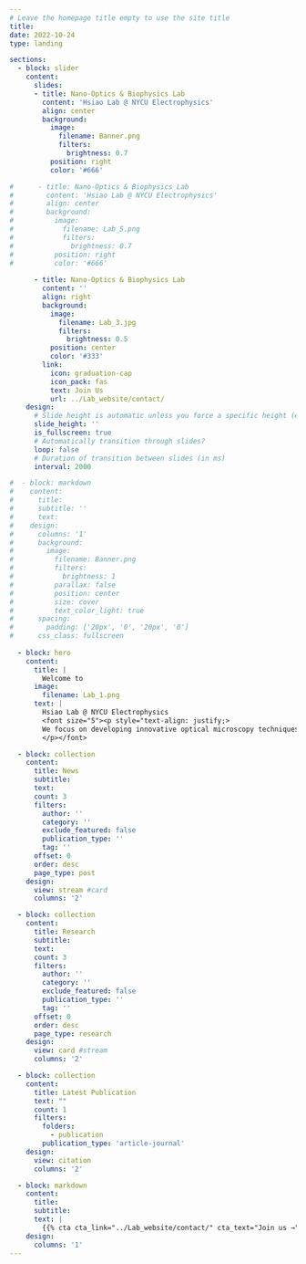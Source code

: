 ```yaml
---
# Leave the homepage title empty to use the site title
title: 
date: 2022-10-24
type: landing

sections:
  - block: slider
    content: 
      slides:
      - title: Nano-Optics & Biophysics Lab
        content: 'Hsiao Lab @ NYCU Electrophysics'
        align: center
        background:
          image:
            filename: Banner.png
            filters:
              brightness: 0.7
          position: right
          color: '#666'

#      - title: Nano-Optics & Biophysics Lab
#        content: 'Hsiao Lab @ NYCU Electrophysics'
#        align: center
#        background:
#          image:
#            filename: Lab_5.png
#            filters:
#              brightness: 0.7
#          position: right
#          color: '#666'
          
      - title: Nano-Optics & Biophysics Lab
        content: ''
        align: right
        background:
          image:
            filename: Lab_3.jpg
            filters:
              brightness: 0.5
          position: center
          color: '#333'
        link:
          icon: graduation-cap
          icon_pack: fas
          text: Join Us
          url: ../Lab_website/contact/
    design:
      # Slide height is automatic unless you force a specific height (e.g. '400px')
      slide_height: ''
      is_fullscreen: true
      # Automatically transition through slides?
      loop: false
      # Duration of transition between slides (in ms)
      interval: 2000

#  - block: markdown
#    content:
#      title:
#      subtitle: ''
#      text:
#    design:
#      columns: '1'
#      background:
#        image: 
#          filename: Banner.png
#          filters:
#            brightness: 1
#          parallax: false
#          position: center
#          size: cover
#          text_color_light: true
#      spacing:
#        padding: ['20px', '0', '20px', '0']
#      css_class: fullscreen
  
  - block: hero
    content:
      title: |
        Welcome to 
      image:
        filename: Lab_1.png
      text: |
        Hsiao Lab @ NYCU Electrophysics
        <font size="5"><p style="text-align: justify;>
        We focus on developing innovative optical microscopy techniques for quantitative biophysical measurements, offering new perspectives in biophysics research. 
        </p></font>

  - block: collection
    content:
      title: News
      subtitle:
      text:
      count: 3
      filters:
        author: ''
        category: ''
        exclude_featured: false
        publication_type: ''
        tag: ''
      offset: 0
      order: desc
      page_type: post
    design:
      view: stream #card
      columns: '2' 

  - block: collection
    content:
      title: Research
      subtitle:
      text:
      count: 3
      filters:
        author: ''
        category: ''
        exclude_featured: false
        publication_type: ''
        tag: ''
      offset: 0
      order: desc
      page_type: research
    design:
      view: card #stream
      columns: '2' 

  - block: collection
    content:
      title: Latest Publication
      text: ""
      count: 1
      filters:
        folders:
          - publication
        publication_type: 'article-journal'
    design:
      view: citation
      columns: '2'

  - block: markdown
    content:
      title:
      subtitle:
      text: |
        {{% cta cta_link="../Lab_website/contact/" cta_text="Join us →" %}}
    design:
      columns: '1'
---
```

